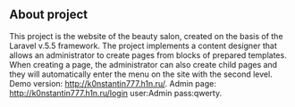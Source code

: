 ## About project

This project is the website of the beauty salon, created on the basis of the Laravel v.5.5 framework. 
The project implements a content designer that allows an administrator to create pages from blocks of prepared templates. 
When creating a page, the administrator can also create child pages and they will automatically enter the menu on the site with the second level.
Demo version: http://k0nstantin777.h1n.ru/.
Admin page: http://k0nstantin777.h1n.ru/login
user:Admin
pass:qwerty.

